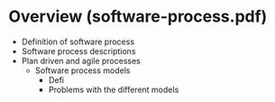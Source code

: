 # Overview (software-process.pdf)
- Definition of software process
- Software process descriptions
- Plan driven and agile processes
	- Software process models
		-  Defi
		 - Problems with the different models